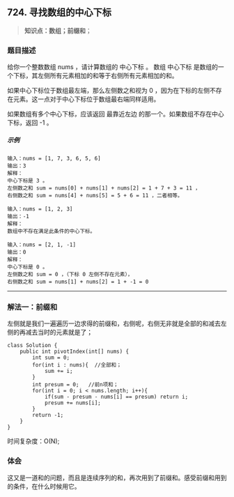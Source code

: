 ## 724. 寻找数组的中心下标
> **知识点：数组；前缀和**；
### 题目描述

给你一个整数数组 nums ，请计算数组的 中心下标 。
数组 中心下标 是数组的一个下标，其左侧所有元素相加的和等于右侧所有元素相加的和。

如果中心下标位于数组最左端，那么左侧数之和视为 0 ，因为在下标的左侧不存在元素。这一点对于中心下标位于数组最右端同样适用。

如果数组有多个中心下标，应该返回 最靠近左边 的那一个。如果数组不存在中心下标，返回 -1 。

##### 示例
```
输入：nums = [1, 7, 3, 6, 5, 6]
输出：3
解释：
中心下标是 3 。
左侧数之和 sum = nums[0] + nums[1] + nums[2] = 1 + 7 + 3 = 11 ，
右侧数之和 sum = nums[4] + nums[5] = 5 + 6 = 11 ，二者相等。

输入：nums = [1, 2, 3]
输出：-1
解释：
数组中不存在满足此条件的中心下标。

输入：nums = [2, 1, -1]
输出：0
解释：
中心下标是 0 。
左侧数之和 sum = 0 ，（下标 0 左侧不存在元素），
右侧数之和 sum = nums[1] + nums[2] = 1 + -1 = 0 
```
---
### 解法一：前缀和
左侧就是我们一遍遍历一边求得的前缀和，右侧呢，右侧无非就是全部的和减去左侧的再减去当时的元素就是了；
```
class Solution {
    public int pivotIndex(int[] nums) {
        int sum = 0;
        for(int i : nums){  //全部和；
            sum += i;
        }
        int presum = 0;   //前n项和；
        for(int i = 0; i < nums.length; i++){
            if(sum - presum - nums[i] == presum) return i; 
            presum += nums[i];
        }
        return -1;
    }
}
```
时间复杂度：O(N);
### 体会
这又是一道和的问题，而且是连续序列的和，再次用到了前缀和。感受前缀和用到的条件，在什么时候用它。
